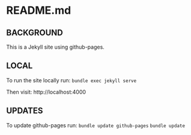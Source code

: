 README.md
=========

BACKGROUND
----------
This is a Jekyll site using github-pages.


LOCAL
-----
To run the site locally run:
`bundle exec jekyll serve`

Then visit:
http://localhost:4000


UPDATES
-------
To update github-pages run:
`bundle update github-pages`
`bundle update`
